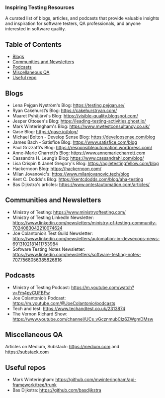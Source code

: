 ### Inspiring Testing Resources

A curated list of blogs, articles, and podcasts that provide valuable insights and inspiration for software testers, QA professionals, and anyone interested in software quality.

## Table of Contents

- [Blogs](#blogs)
- [Communities and Newsletters](#communities-and-newsletters)
- [Podcasts](#podcasts)
- [Miscellaneous QA](#Miscellaneous-qa)
- [Useful repo](#useful-repos)

## Blogs

* Lena Pejgan Nyström's Blog: https://testing.pejgan.se/
* Ryan Cakehurst’s Blog: https://cakehurstryan.com/
* Maaret Pyhäjärvi's Blog: https://visible-quality.blogspot.com/
* Jesper Ottosen's Blog: https://leading-testing-activities.ghost.io/
* Mark Winteringham's Blog: https://www.mwtestconsultancy.co.uk/
* Qase Blog: https://qase.io/blog/
* Michael Bolton - Develop Sense Blog: https://developsense.com/blog
* James Bach - Satisfice Blog: https://www.satisfice.com/blog
* Paul Grizzaffi’s Blog: https://responsibleautomation.wordpress.com/
* Anne-Marie Charrett’s Blog: https://www.annemariecharrett.com
* Cassandra H. Leung’s Blog: https://www.cassandrahl.com/blog/
* Lisa Crispin &  Janet Gregory's Blog: https://agiletestingfellow.com/blog
* Hackernoon Blog: https://hackernoon.com/
* Milan Jovanovic's: https://www.milanjovanovic.tech/blog
* Kent C. Dodds's Blog: https://kentcdodds.com/blog/aha-testing
* Bas Dijkstra's articles: https://www.ontestautomation.com/articles/

## Communities and Newsletters
* Ministry of Testing: https://www.ministryoftesting.com/
* Ministry of Testing LinkedIn Newsletter: https://www.linkedin.com/newsletters/ministry-of-testing-community-7024083042210074624
* Joe Colantonio’s Test Guild Newsletter: https://www.linkedin.com/newsletters/automation-in-devsecops-news-6913102181411753984
* Software Testing Notes Newsletter: https://www.linkedin.com/newsletters/software-testing-notes-7077568056385826816

## Podcasts
* Ministry of Testing Podcast: https://m.youtube.com/watch?v=Fm4pyCUFBFw
* Joe Colantonio’s Podcast: https://m.youtube.com/@JoeColantonio/podcasts
* Tech and test: https://www.techandtest.co.uk/2313874
* The Vernon Richard Show: https://www.youtube.com/channel/UCs_vGcznmubClz6ZWgmDMsw

## Miscellaneous QA

Articles on Medium, Substack: https://medium.com and https://substack.com

## Useful repos
* Mark Winteringham: https://github.com/mwinteringham/api-framework/tree/trunk
* Bas Dijkstra: https://github.com/basdijkstra